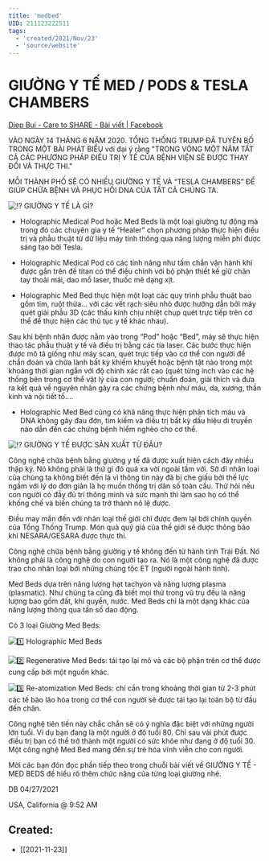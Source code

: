 ```yaml
---
title: 'medbed'
UID: 211123222511
tags:
  - 'created/2021/Nov/23'
  - 'source/website'
---
```

# GIƯỜNG Y TẾ MED / PODS & TESLA CHAMBERS

[Diep Bui - Care to SHARE - Bài viết | Facebook](https://www.facebook.com/diepbui1019/posts/476014330411991)

VÀO NGÀY 14 THÁNG 6 NĂM 2020. TỔNG THỐNG TRUMP ĐÃ TUYÊN BỐ TRONG MỘT BÀI PHÁT BIỂU với đại ý rằng "TRONG VÒNG MỘT NĂM TẤT CẢ CÁC PHƯƠNG PHÁP ĐIỀU TRỊ Y TẾ CỦA BỆNH VIỆN SẼ ĐƯỢC THAY ĐỔI VÀ THỰC THI."

MỖI THÀNH PHỐ SẼ CÓ NHIỀU GIƯỜNG Y TẾ VÀ “TESLA CHAMBERS” ĐỂ GIÚP CHỮA BỆNH VÀ PHỤC HỒI DNA CỦA TẤT CẢ CHÚNG TA.

![⁉️](https://static.xx.fbcdn.net/images/emoji.php/v9/tec/1/16/2049.png) GIƯỜNG Y TẾ LÀ GÌ?

+ Holographic Medical Pod hoặc Med Beds là một loại giường tự động mà trong đó các chuyên gia y tế “Healer” chọn phương pháp thực hiện điều trị và phẫu thuật từ dữ liệu máy tính thông qua năng lượng miễn phí được sáng tạo bởi Tesla.

+ Holographic Medical Pod có các tính năng như tấm chắn vận hành khí được gắn trên đế titan có thể điều chỉnh với bộ phận thiết kế giữ chân tay thoải mái, dao mổ laser, thuốc mê dạng xịt.

+ Holographic Med Bed thực hiện một loạt các quy trình phẫu thuật bao gồm tim, ruột thừa... với các vết rạch siêu nhỏ được hướng dẫn bởi máy quét giải phẫu 3D (các thấu kính chịu nhiệt chụp quét trực tiếp trên cơ thể để thực hiện các thủ tục y tế khác nhau).

Sau khi bệnh nhân được nằm vào trong “Pod” hoặc “Bed”, máy sẽ thực hiện thao tác phẫu thuật y tế và điều trị bằng các tia laser. Các bước thực hiện được mô tả giống như máy scan, quét trực tiếp vào cơ thể con người để chẩn đoán và chữa lành bất kỳ khiếm khuyết hoặc bệnh tật nào trong một khoảng thời gian ngắn với độ chính xác rất cao (quét từng inch vào các hệ thống bên trong cơ thể vật lý của con người; chuẩn đoán, giải thích và đưa ra kết quả về nguyên nhân gây ra các chứng bệnh như máu, da, xương, thần kinh và nội tiết tố....

+ Holographic Med Bed cũng có khả năng thực hiện phân tích máu và DNA không gây đau đớn, tìm kiếm và điều trị bất kỳ dấu hiệu di truyền nào dẫn đến các chứng bệnh hiểm nghèo cho cơ thể.

![⁉️](https://static.xx.fbcdn.net/images/emoji.php/v9/tec/1/16/2049.png) GIƯỜNG Y TẾ ĐƯỢC SẢN XUẤT TỪ ĐÂU?

Công nghệ chữa bệnh bằng giường y tế đã được xuất hiện cách đây nhiều thập kỷ. Nó không phải là thứ gì đó quá xa vời ngoài tầm với. Sở dĩ nhân loại của chúng ta không biết đến là vì thông tin này đã bị che giấu bởi thế lực ngầm với lý do đơn giản là họ muốn thống trị dân số toàn cầu. Thử hỏi nếu con người có đầy đủ trí thông minh và sức mạnh thì làm sao họ có thể khống chế và biến chúng ta trở thành nô lệ được.

Điều may mắn đến với nhân loại thế giới chỉ được đem lại bởi chính quyền của Tổng Thống Trump. Món quà quý giá của thế giới sẽ được thông báo khi NESARA/GESARA được thực thi.

Công nghệ chữa bệnh bằng giường y tế không đến từ hành tinh Trái Đất. Nó không phải là công nghệ do con người tạo ra. Nó là một công nghệ đã được trao cho nhân loại bởi những chủng tộc ET (người ngoài hành tinh).

Med Beds dựa trên năng lượng hạt tachyon và năng lượng plasma (plasmatic). Như chúng ta cũng đã biết mọi thứ trong vũ trụ đều là năng lượng bao gồm đất, khí quyển, nước. Med Beds chỉ là một dạng khác của năng lượng thông qua tần số dao động.

Có 3 loại Giường Med Beds:

![1️⃣](https://static.xx.fbcdn.net/images/emoji.php/v9/t7a/1/16/31_20e3.png) Holographic Med Beds

![2️⃣](https://static.xx.fbcdn.net/images/emoji.php/v9/t99/1/16/32_20e3.png) Regenerative Med Beds: tái tạo lại mô và các bộ phận trên cơ thể được cung cấp bởi một nguồn khác.

![3️⃣](https://static.xx.fbcdn.net/images/emoji.php/v9/tb8/1/16/33_20e3.png) Re-atomization Med Beds: chỉ cần trong khoảng thời gian từ 2-3 phút các tế bào lão hóa trong cơ thể con người sẽ được tái tạo lại toàn bộ từ đầu đến chân.

Công nghệ tiên tiến này chắc chắn sẽ có ý nghĩa đặc biệt với những người lớn tuổi. Ví dụ bạn đang là một người ở độ tuổi 80. Chỉ sau vài phút được điều trị bạn có thể trở thành một người có sức khỏe như đang ở độ tuổi 30. Một công nghệ Med Bed mang đến sự trẻ hóa vĩnh viễn cho con người.

Mời các bạn đón đọc phần tiếp theo trong chuỗi bài viết về GIƯỜNG Y TẾ - MED BEDS để hiểu rõ thêm chức năng của từng loại giường nhé.

DB 04/27/2021

USA, California @ 9:52 AM
## Created:
- [[2021-11-23]]
